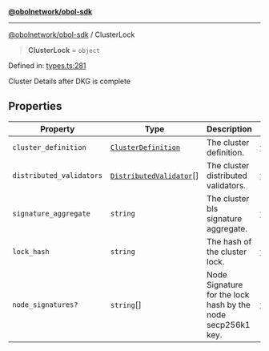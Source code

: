 [**@obolnetwork/obol-sdk**](../index.md)

***

[@obolnetwork/obol-sdk](../index.md) / ClusterLock

> **ClusterLock** = `object`

Defined in: [types.ts:281](https://github.com/ObolNetwork/obol-sdk/blob/02533ab878b3f13dbe6c0029828624f75ecbe185/src/types.ts#L281)

Cluster Details after DKG is complete

## Properties

| Property | Type | Description | Defined in |
| ------ | ------ | ------ | ------ |
| <a id="cluster_definition"></a> `cluster_definition` | [`ClusterDefinition`](../interfaces/ClusterDefinition.md) | The cluster definition. | [types.ts:283](https://github.com/ObolNetwork/obol-sdk/blob/02533ab878b3f13dbe6c0029828624f75ecbe185/src/types.ts#L283) |
| <a id="distributed_validators"></a> `distributed_validators` | [`DistributedValidator`](DistributedValidator.md)[] | The cluster distributed validators. | [types.ts:286](https://github.com/ObolNetwork/obol-sdk/blob/02533ab878b3f13dbe6c0029828624f75ecbe185/src/types.ts#L286) |
| <a id="signature_aggregate"></a> `signature_aggregate` | `string` | The cluster bls signature aggregate. | [types.ts:289](https://github.com/ObolNetwork/obol-sdk/blob/02533ab878b3f13dbe6c0029828624f75ecbe185/src/types.ts#L289) |
| <a id="lock_hash"></a> `lock_hash` | `string` | The hash of the cluster lock. | [types.ts:292](https://github.com/ObolNetwork/obol-sdk/blob/02533ab878b3f13dbe6c0029828624f75ecbe185/src/types.ts#L292) |
| <a id="node_signatures"></a> `node_signatures?` | `string`[] | Node Signature for the lock hash by the node secp256k1 key. | [types.ts:295](https://github.com/ObolNetwork/obol-sdk/blob/02533ab878b3f13dbe6c0029828624f75ecbe185/src/types.ts#L295) |
